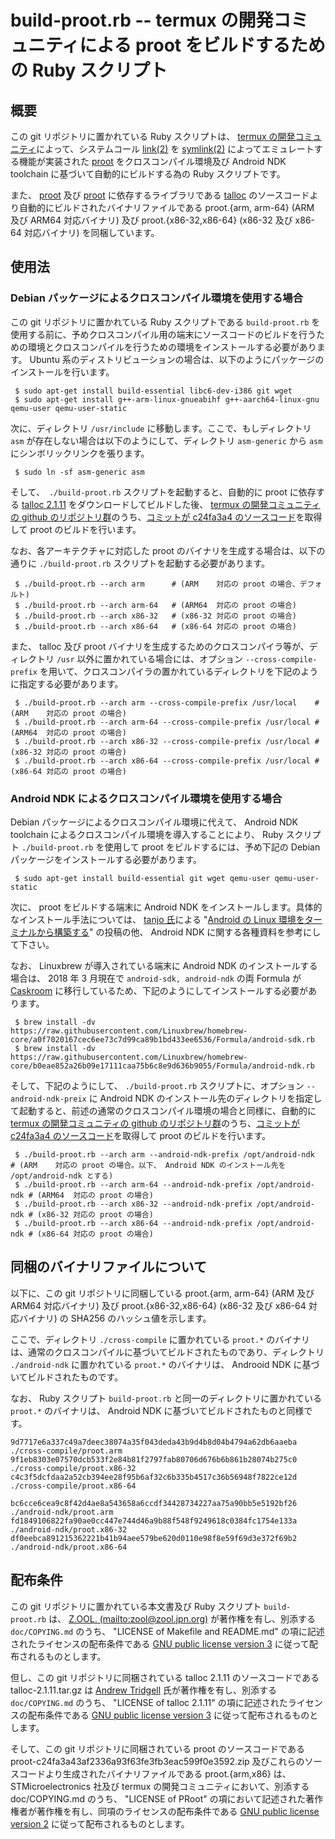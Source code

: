 # build-proot.rb -- termux の開発コミュニティによる proot をビルドするための Ruby スクリプト

## 概要

この git リポジトリに置かれている Ruby スクリプトは、 [termux の開発コミュニティ][TERM]によって、システムコール [link(2)][LINK] を [symlink(2)][SLNK] によってエミュレートする機能が実装された [proot][PROT] をクロスコンパイル環境及び Android NDK toolchain に基づいて自動的にビルドする為の Ruby スクリプトです。

また、 [proot][PROT] 及び [proot][PROT] に依存するライブラリである [talloc][TLOC] のソースコードより自動的にビルドされたバイナリファイルである proot.{arm, arm-64} (ARM 及び ARM64 対応バイナリ) 及び proot.{x86-32,x86-64} (x86-32 及び x86-64 対応バイナリ) を同梱しています。

## 使用法

### Debian パッケージによるクロスコンパイル環境を使用する場合

この git リポジトリに置かれている Ruby スクリプトである ```build-proot.rb``` を使用する前に、予めクロスコンパイル用の端末にソースコードのビルドを行うための環境とクロスコンパイルを行うための環境をインストールする必要があります。 Ubuntu 系のディストリビューションの場合は、以下のようにパッケージのインストールを行います。

```
 $ sudo apt-get install build-essential libc6-dev-i386 git wget
 $ sudo apt-get install g++-arm-linux-gnueabihf g++-aarch64-linux-gnu qemu-user qemu-user-static
```

次に、ディレクトリ ```/usr/include``` に移動します。ここで、もしディレクトリ ```asm``` が存在しない場合は以下のようにして、ディレクトリ ```asm-generic``` から ```asm``` にシンボリックリンクを張ります。

```
 $ sudo ln -sf asm-generic asm
```

そして、　```./build-proot.rb``` スクリプトを起動すると、自動的に proot に依存する [talloc 2.1.11][TLOC] をダウンロードしてビルドした後、 [termux の開発コミュニティの github のリポジトリ群][TMRP]のうち、[コミットが c24fa3a4 のソースコード][PSRC]を取得して proot のビルドを行います。

なお、各アーキテクチャに対応した proot のバイナリを生成する場合は、以下の通りに ```./build-proot.rb``` スクリプトを起動する必要があります。

```
 $ ./build-proot.rb --arch arm		# (ARM    対応の proot の場合、デフォルト)
 $ ./build-proot.rb --arch arm-64	# (ARM64  対応の proot の場合)
 $ ./build-proot.rb --arch x86-32	# (x86-32 対応の proot の場合)
 $ ./build-proot.rb --arch x86-64	# (x86-64 対応の proot の場合)
```

また、 talloc 及び proot バイナリを生成するためのクロスコンパイラ等が、ディレクトリ ```/usr``` 以外に置かれている場合には、オプション ```--cross-compile-prefix``` を用いて、クロスコンパイラの置かれているディレクトリを下記のように指定する必要があります。

```
 $ ./build-proot.rb --arch arm --cross-compile-prefix /usr/local	# (ARM    対応の proot の場合)
 $ ./build-proot.rb --arch arm-64 --cross-compile-prefix /usr/local	# (ARM64  対応の proot の場合)
 $ ./build-proot.rb --arch x86-32 --cross-compile-prefix /usr/local	# (x86-32 対応の proot の場合)
 $ ./build-proot.rb --arch x86-64 --cross-compile-prefix /usr/local	# (x86-64 対応の proot の場合)
```

### Android NDK によるクロスコンパイル環境を使用する場合

Debian パッケージによるクロスコンパイル環境に代えて、 Android NDK toolchain によるクロスコンパイル環境を導入することにより、 Ruby スクリプト ```./build-proot.rb``` を使用して proot をビルドするには、予め下記の Debian パッケージをインストールする必要があります。

```
 $ sudo apt-get install build-essential git wget qemu-user qemu-user-static
```

次に、 proot をビルドする端末に Android NDK をインストールします。具体的なインストール手法については、 [tanjo 氏][TANJ]による "[Android の Linux 環境をターミナルから構築する][QTNJ]" の投稿の他、 Android NDK に関する各種資料を参考にして下さい。

なお、 Linuxbrew が導入されている端末に Android NDK のインストールする場合は、 2018 年 3 月現在で ```android-sdk, android-ndk``` の両 Formula が [Caskroom][CASK] に移行しているため、下記のようにしてインストールする必要があります。

```
 $ brew install -dv https://raw.githubusercontent.com/Linuxbrew/homebrew-core/a0f7020167cec6ee73c7d99ca89b1bd433ee6536/Formula/android-sdk.rb
 $ brew install -dv https://raw.githubusercontent.com/Linuxbrew/homebrew-core/b0eae852a26b09e17111caa75b6c8e9d636b9055/Formula/android-ndk.rb
```

そして、下記のようにして、 ```./build-proot.rb``` スクリプトに、オプション ```--android-ndk-preix``` に Android NDK のインストール先のディレクトリを指定して起動すると、前述の通常のクロスコンパイル環境の場合と同様に、自動的に [termux の開発コミュニティの github のリポジトリ群][TMRP]のうち、[コミットが c24fa3a4 のソースコード][PSRC]を取得して proot のビルドを行います。

```
 $ ./build-proot.rb --arch arm --android-ndk-prefix /opt/android-ndk	# (ARM    対応の proot の場合。以下、 Android NDK のインストール先を /opt/android-ndk とする)
 $ ./build-proot.rb --arch arm-64 --android-ndk-prefix /opt/android-ndk	# (ARM64  対応の proot の場合)
 $ ./build-proot.rb --arch x86-32 --android-ndk-prefix /opt/android-ndk	# (x86-32 対応の proot の場合)
 $ ./build-proot.rb --arch x86-64 --android-ndk-prefix /opt/android-ndk	# (x86-64 対応の proot の場合)
```

## 同梱のバイナリファイルについて

以下に、この git リポジトリに同梱している proot.{arm, arm-64} (ARM 及び ARM64 対応バイナリ) 及び proot.{x86-32,x86-64} (x86-32 及び x86-64 対応バイナリ) の SHA256 のハッシュ値を示します。

ここで、ディレクトリ ```./cross-compile``` に置かれている ```proot.*``` のバイナリは、通常のクロスコンパイルに基づいてビルドされたものであり、ディレクトリ ```./android-ndk``` に置かれている ```proot.*``` のバイナリは、 Androoid NDK に基づいてビルドされたものです。

なお、 Ruby スクリプト ```build-proot.rb``` と同一のディレクトリに置かれている ```proot.*``` のバイナリは、 Android NDK に基づいてビルドされたものと同様です。

```
9d7717e6a337c49a7deec38074a35f043deda43b9d4b8d04b4794a62db6aaeba  ./cross-compile/proot.arm
9f1eb8303e07570dcb533f2e84b81f2797fab80706d676b6b861b28074b275c0  ./cross-compile/proot.x86-32
c4c3f5dcfdaa2a52cb394ee28f95b6af32c6b335b4517c36b56948f7822ce12d  ./cross-compile/proot.x86-64

bc6cce6cea9c8f42d4ae8a543658a6ccdf34428734227aa75a90bb5e5192bf26  ./android-ndk/proot.arm
fd1849106822fa90ae0cc447e744d46a9b88f548f9249618c0384fc1754e133a  ./android-ndk/proot.x86-32
df0eebca891215362221b41b94aee579be620d0110e98f8e59f69d3e372f69b2  ./android-ndk/proot.x86-64
```

## 配布条件

この git リポジトリに置かれている本文書及び Ruby スクリプト ```build-proot.rb``` は、 [Z.OOL. (mailto:zool@zool.jpn.org)][ZOOL] が著作権を有し、別添する ```doc/COPYING.md``` のうち、 "LICENSE of Makefile and README.md" の項に記述されたライセンスの配布条件である [GNU public license version 3][GPL3] に従って配布されるものとします。

但し、この git リポジトリに同梱されている talloc 2.1.11 のソースコードである talloc-2.1.11.tar.gz は [Andrew Tridgell][ANDR] 氏が著作権を有し、別添する ```doc/COPYING.md``` のうち、 "LICENSE of talloc 2.1.11" の項に記述されたライセンスの配布条件である [GNU public license version 3][GPL3] に従って配布されるものとします。

そして、この git リポジトリに同梱されている proot のソースコードである proot-c24fa3a43af2336a93f63fe3fb3eac599f0e3592.zip 及びこれらのソースコードより生成されたバイナリファイルである proot.{arm,x86} は、 STMicroelectronics 社及び termux の開発コミュニティにおいて、別添する doc/COPYING.md のうち、 "LICENSE of PRoot" の項において記述された著作権者が著作権を有し、同項のライセンスの配布条件である [GNU public license version 2][GPL2] に従って配布されるものとします。

<!-- 外部リンク一覧 -->

[TERM]:https://termux.com/
[LINK]:http://man7.org/linux/man-pages/man2/link.2.html
[SLNK]:http://man7.org/linux/man-pages/man2/symlink.2.html
[PROT]:https://github.com/termux/proot
[TLOC]:https://download.samba.org/pub/talloc/talloc-2.1.11.tar.gz
[TMRP]:https://github.com/termux
[PSRC]:https://github.com/termux/proot/archive/c24fa3a43af2336a93f63fe3fb3eac599f0e3592.zip
[TANJ]:https://qiita.com/tanjo
[QTNJ]:https://qiita.com/tanjo/items/0c6549c6700160d5595b
[CASK]:https://caskroom.github.io/
[ZOOL]:http://zool.jpn.org/
[ANDR]:https://www.samba.org/~tridge/
[GPL2]:https://www.gnu.org/licenses/old-licenses/gpl-2.0.html
[GPL3]:https://www.gnu.org/licenses/gpl.html
